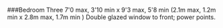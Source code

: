 ###Bedroom Three 
7'0 max, 3'10 min x 9'3 max, 5'8 min (2.1m max, 1.2m min x 2.8m max, 1.7m min )
Double glazed window to front; power points. 
